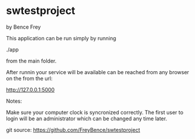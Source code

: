 # swtestproject
by Bence Frey

This application can be run simply by running 

./app

from the main folder.

After runnin your service will be available can be reached from any browser on the from the url: 

http://127.0.0.1:5000

Notes:

Make sure your computer clock is syncronized correctly.
The first user to login will be an administrator which can be changed any time later.

git source: https://github.com/FreyBence/swtestproject
